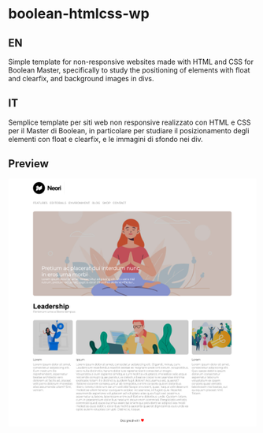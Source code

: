 # boolean-htmlcss-wp

## EN

Simple template for non-responsive websites made with HTML and CSS for Boolean Master, specifically to study the positioning of elements with float and clearfix, and background images in divs.

## IT

Semplice template per siti web non responsive realizzato con HTML e CSS per il Master di Boolean, in particolare per studiare il posizionamento degli elementi con float e clearfix, e le immagini di sfondo nei div.

## Preview

![Alt text](/layout.png?raw=true "Layout")

